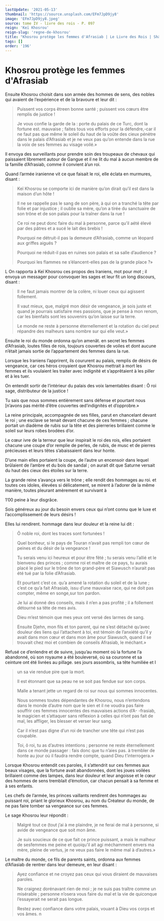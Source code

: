 ```yaml
---
lastUpdate: '2021-05-13'
thumbnail: 'https://source.unsplash.com/EFm7JpD9jy8'
image: 'EFm7JpD9jy8.jpeg'
source: tome IV - livre des rois - P. 097
reign: 'Keï Khosrou'
reign-slug: 'regne-de-khosrou'
title: "Khosrou protège les femmes d'Afrasiab | Le Livre des Rois | Shâhnâmeh"
tags: []
order: '196'
---
```


# Khosrou protège les femmes d'Afrasiab

Ensuite Khosrou choisit dans son armée des hommes de sens, des nobles qui avaient de l’expérience et de la bravoure et leur dit :

> Puissent vos corps êtreen bonne santé ; puissent vos cœurs être remplis de justice !
>
> Je vous confie la garde de la : porte du palais de ce Turc, dont la fortune est. mauvaise ; faites tous vos efforts pour la défendre,-car il ne faut pas que même le soleil du haut de la voûte des cieux pénètre dans le palais d’Afrasiab et je ne veux pas qu’on entende dans la rue la voix de ses femmes au visage voilé.»

Il envoya des surveillants pour prendre soin des troupeaux de chevaux qui paissaient librement autour de Gangue et il ne lit du mal à aucun membre de la famille d’Afrasiab, comme il convient à’un roi.

Quand l’armée iranienne vit ce que faisait le roi, elle éclata en murmures, disant :

> Keï Khosrou se comporte ici de manière qu’on dirait qu’il est dans la maison d’un hôte !
>
> Il ne se rappelle pas le sang de son père, à qui on a tranché la tête par folie et par injustice ; il oublie sa mère, qu’on a tirée du sanctuaire de son trône et de son palais pour la traîner dans la rue !
>
> Ce roi ne peut donc faire du mal à personne, parce qu’il aété élevé par des pâtres et a sucé le lait des brebis !
>
> Pourquoi ne détruit-il pas la demeure d’Afrasiab, comme un léopard aux griffes aiguës ?
>
> Pourquoi ne réduit-il pas en ruines son palais et sa salle d’audience ?
>
> Pourquoi les flammes ne s’élancent-elles pas de la grande place ?»

L On rapporta à Keï Khosrou ces propos des Iraniens, mot pour mot ; il envoya un messager pour convoquer les sages et leur fit un long discours, disant :

> Il ne faut jamais montrer de la colère, ni louer ceux qui agissent follement.
>
> Il vaut mieux, que, malgré mon désir de vengeance, je sois juste et quand je pourrais satisfaire mes passions, que je pense à mon renom, car les bienfaits sont les souvenirs qu’on laisse sur la terre.
>
> Le monde ne reste à personne éternellement et la rotation du ciel peut répandre des malheurs sans nombre sur qui elle veut.»

Ensuite le roi du monde ordonna qu’on amenât. en secret les femmes d’Afrasiab, loutes filles de rois, toujours couvertes de voiles et dont aucune n’était jamais sortie de l’appartement des femmes dans la rue.

Lorsque les Iraniens l’apprirent, ils coururent au palais, remplis de désirs de vengeance, car ces héros croyaient que Khosrou mettrait à mort les femmes et ils voulaient les traiter avec indignité et s’apprêtaient à les piller et à les tuer.

On entendit sortir de l’intérieur du palais des voix lamentables disant : Ô roi sage, distributeur de la justice !

Tu sais que nous sommes entièrement sans défense et pourtant nous [n’avons pas mérité d’être couvertes
œd’indignités et d’opprobre.»

La reine principale, accompagnée de ses filles, parut en chancelant devant le roi ; une esclave se tenait devant chacune de ces femmes ; chacune portait un diadème de rubis sur la tête et des pierreries brillaient comme le soleil sur leurs robes brodées d’or.

Le cœur ivre de la terreur que leur inspirait le roi des rois, elles portaient chacune une coupe d’or remplie de perles, de rubis, de musc et de pierres précieuses et leurs têtes s’abaissaient dans leur honte.

D’une main elles portaient la coupe, de l’autre un encensoir dans lequel brûlaient de l’ambre et du bois de sandal ; on aurait dit que Saturne versait du haut des cieux des étoiles sur la terre.

La grande reine s’avança vers le trône ; elle rendit des hommages au roi. et toutes ces idoles, élevées si délicatement, se mirent à l’adorer de la même manière, toutes pleurant amèrement et survivant à

1’00 peine à leur disgrâce.

Sois généreux au jour du besoin envers ceux qui n’ont connu que le luxe et l’accomplissement de leurs désirs !

Elles lui rendirent. hommage dans leur douleur et la reine lui dit :

> Ô noble roi, dont les traces sont fortunées !
>
> Quel bonheur, si le pays de Touran n’avait pas rempli ton cœur de peines et du désir de la vengeance !
>
> Tu serais venu ici heureux et pour être fêté ; tu serais venu l’allié et le bienvenu des princes ; comme roi et maître de ce pays, tu aurais placé le pied sur le trône de ton grand-père et Siawusch n’aurait pas été tué par la folie d’Afrasiab.
>
> Et pourtant c’est ce. qu’a amené la rotation du soleil et de la lune ; c’est ce qu’a fait Afrasiab, issu d’une mauvaise race, qui ne doit pas compter, même en songe,sur ton pardon.
>
> Je lui ai donné des conseils, mais il n’en a pas profité ; il a follement détourné sa tête de mes avis.
>
> Dieu m’est témoin que mes yeux ont versé des larmes de sang.
>
> Ensuite Djehn, mon fils et ton parent, qui ne s’est détaché qu’avec douleur des liens qui l’attachent à toi, est témoin de l’anxiété qu’il y avait dans mon cœur et dans mon âme pour Siawusch, quand il se trouvait chez moi et combien de conseils Afrasiab, le méchant.»

Refusé ce d’enlendre et de suivre, jusqu’au moment où la fortune l’a abandonné, où son royaume a été bouleversé, où sa couronne et sa ceinture ont été livrées au pillage. ses jours assombris, sa tête humiliée et I
>
> un sa vie rendue pire que la mort.
>
> Il est étonnant que sa peau ne se soit pas fendue sur son corps.
>
> Malle a tenant jette un regard de roi sur nous qui sommes innocentes.
>
> Nous sommes toutes dépendantes de Khosrou, nous n’entendons dans le monde d’autre nom que le sien et il ne voudra pas faire souffrir ces femmes innocentes des mauvaises actions d’A-
> -frasiab, le magicien et s’attaquer sans réflexion à celles qui n’ont pas fait de mal, les affliger, les blesser et verser leur sang.
>
> Car il n’est pas digne d’un roi de trancher une tête qui n’est pas coupable.
>
> Toi, ô roi, tu as d’autres intentions ; personne ne reste éternellement dans ce monde passager : fais donc que tu n’aies pas. à trembler de honte au jour où il faudra rendre compte, quand Dieu t’interrogera.»

Lorsque Khosrou entendit ces paroles, il s’attendrit sur ces femmes aux beaux visages, que la fortune avait abandonnées, dont les joues voilées brillaient comme des lampes, dans leur douleur et leur angoisse et le cœur des hommes de sens tremblait d’émotion, car chacun pensait à sa femme et à ses enfants.

Les chefs de l’armée, les princes vaillants rendirent des hommages au puissant roi, priant le glorieux Khosrou, au nom du Créateur du monde, de ne pas faire tomber sa vengeance sur ces femmes.

Le sage Khosrou leur répondit :

> Malgré tout ce
> (tout j’ai à me plaindre, je ne ferai de mal à personne, si avide de vengeance que soit mon âme.
>
> Je suis soucieux de ce que fait ce prince puissant, a mais le malheur de sesfemmes me peine et quoiqu’il ait agi méchamment envers ma mère, pleine de vertus, je ne veux pas faire le même mal à d’autres.»

Le maître du monde, ce fils de parents saints, ordonna aux femmes d’Afiasiab de rentrer dans leur demeure, en leur disant :

> Ayez confiance et ne croyez pas ceux qui vous diraient de mauvaises paroles.
>
> Ne craignez dorénavant rien de moi ; je ne suis pas traître comme un misérable ; personne n’osera vous faire du mal et la vie de quiconque l’essayerait ne serait pas longue.
>
> Restez avec confiance dans votre palais, vouant à Dieu vos corps et vos âmes. n
